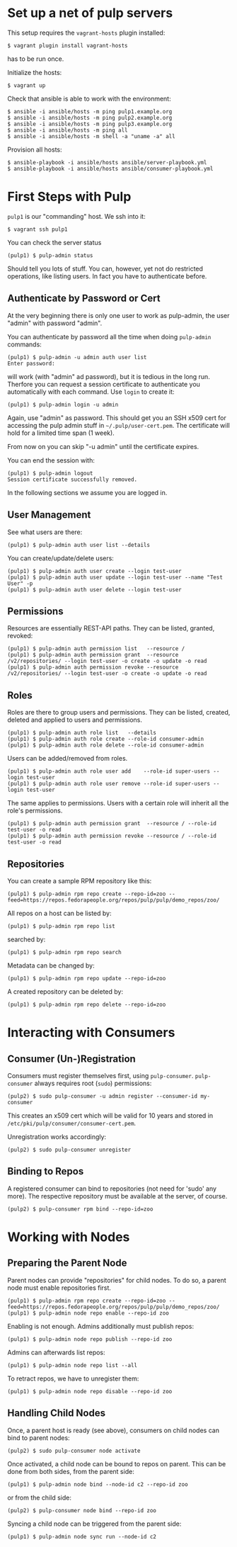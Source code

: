 Set up a net of pulp servers
============================

This setup requires the `vagrant-hosts` plugin installed:

    $ vagrant plugin install vagrant-hosts

has to be run once.

Initialize the hosts:

    $ vagrant up

Check that ansible is able to work with the environment:

    $ ansible -i ansible/hosts -m ping pulp1.example.org
    $ ansible -i ansible/hosts -m ping pulp2.example.org
    $ ansible -i ansible/hosts -m ping pulp3.example.org
    $ ansible -i ansible/hosts -m ping all
    $ ansible -i ansible/hosts -m shell -a "uname -a" all

Provision all hosts:

    $ ansible-playbook -i ansible/hosts ansible/server-playbook.yml
    $ ansible-playbook -i ansible/hosts ansible/consumer-playbook.yml


First Steps with Pulp
=====================

`pulp1` is our "commanding" host. We ssh into it:

    $ vagrant ssh pulp1

You can check the server status

    (pulp1) $ pulp-admin status

Should tell you lots of stuff. You can, however, yet not do restricted
operations, like listing users. In fact you have to authenticate
before.


Authenticate by Password or Cert
--------------------------------

At the very beginning there is only one user to work as pulp-admin,
the user "admin" with password "admin".

You can authenticate by password all the time when doing `pulp-admin`
commands:

    (pulp1) $ pulp-admin -u admin auth user list
    Enter password:

will work (with "admin" ad password), but it is tedious in the long
run. Therfore you can request a session certificate to authenticate
you automatically with each command. Use `login` to create it:

    (pulp1) $ pulp-admin login -u admin

Again, use "admin" as password. This should get you an SSH x509 cert
for accessing the pulp admin stuff in `~/.pulp/user-cert.pem`. The
certificate will hold for a limited time span (1 week).

From now on you can skip "-u admin" until the certificate expires.

You can end the session with:

    (pulp1) $ pulp-admin logout
    Session certificate successfully removed.

In the following sections we assume you are logged in.


User Management
---------------

See what users are there:

    (pulp1) $ pulp-admin auth user list --details

You can create/update/delete users:

    (pulp1) $ pulp-admin auth user create --login test-user
    (pulp1) $ pulp-admin auth user update --login test-user --name "Test User" -p
    (pulp1) $ pulp-admin auth user delete --login test-user


Permissions
-----------

Resources are essentially REST-API paths. They can be listed, granted,
revoked:

    (pulp1) $ pulp-admin auth permission list   --resource /
    (pulp1) $ pulp-admin auth permission grant  --resource /v2/repositories/ --login test-user -o create -o update -o read
    (pulp1) $ pulp-admin auth permission revoke --resource /v2/repositories/ --login test-user -o create -o update -o read


Roles
-----

Roles are there to group users and permissions. They can be listed,
created, deleted and applied to users and permissions.

    (pulp1) $ pulp-admin auth role list   --details
    (pulp1) $ pulp-admin auth role create --role-id consumer-admin
    (pulp1) $ pulp-admin auth role delete --role-id consumer-admin

Users can be added/removed from roles.

    (pulp1) $ pulp-admin auth role user add    --role-id super-users --login test-user
    (pulp1) $ pulp-admin auth role user remove --role-id super-users --login test-user

The same applies to permissions. Users with a certain role will
inherit all the role's permissions.

    (pulp1) $ pulp-admin auth permission grant  --resource / --role-id test-user -o read
    (pulp1) $ pulp-admin auth permission revoke --resource / --role-id test-user -o read


Repositories
------------

You can create a sample RPM repository like this:

    (pulp1) $ pulp-admin rpm repo create --repo-id=zoo --feed=https://repos.fedorapeople.org/repos/pulp/pulp/demo_repos/zoo/

All repos on a host can be listed by:

    (pulp1) $ pulp-admin rpm repo list

searched by:

    (pulp1) $ pulp-admin rpm repo search

Metadata can be changed by:

    (pulp1) $ pulp-admin rpm repo update --repo-id=zoo

A created repository can be deleted by:

    (pulp1) $ pulp-admin rpm repo delete --repo-id=zoo



Interacting with Consumers
==========================


Consumer (Un-)Registration
--------------------------

Consumers must register themselves first, using
`pulp-consumer`. `pulp-consumer` always requires root (`sudo`)
permissions:

    (pulp2) $ sudo pulp-consumer -u admin register --consumer-id my-consumer

This creates an x509 cert which will be valid for 10 years and stored
in `/etc/pki/pulp/consumer/consumer-cert.pem`.

Unregistration works accordingly:

    (pulp2) $ sudo pulp-consumer unregister


Binding to Repos
----------------

A registered consumer can bind to repositories (not need for 'sudo'
any more). The respective repository must be available at the server,
of course.

    (pulp2) $ pulp-consumer rpm bind --repo-id=zoo


Working with Nodes
==================

Preparing the Parent Node
-------------------------

Parent nodes can provide "repositories" for child nodes. To do so, a
parent node must enable repositories first.

    (pulp1) $ pulp-admin rpm repo create --repo-id=zoo --feed=https://repos.fedorapeople.org/repos/pulp/pulp/demo_repos/zoo/
    (pulp1) $ pulp-admin node repo enable --repo-id zoo

Enabling is not enough. Admins additionally must publish repos:

    (pulp1) $ pulp-admin node repo publish --repo-id zoo

Admins can afterwards list repos:

    (pulp1) $ pulp-admin node repo list --all

To retract repos, we have to unregister them:

    (pulp1) $ pulp-admin node repo disable --repo-id zoo


Handling Child Nodes
--------------------

Once, a parent host is ready (see above), consumers on child nodes can
bind to parent nodes:

    (pulp2) $ sudo pulp-consumer node activate

Once activated, a child node can be bound to repos on parent. This can
be done from both sides, from the parent side:

    (pulp1) $ pulp-admin node bind --node-id c2 --repo-id zoo

or from the child side:

    (pulp2) $ pulp-consumer node bind --repo-id zoo

Syncing a child node can be triggered from the parent side:

    (pulp1) $ pulp-admin node sync run --node-id c2

